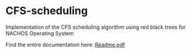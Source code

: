 # CFS-scheduling
Implementation of the CFS scheduling algorithm using red black trees for NACHOS Operating System

Find the entire documentation here: [Readme.pdf](https://github.com/omkarbuchade/CFS-scheduling/blob/master/README.pdf)
